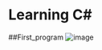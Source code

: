 # Learning C#
##First_program
![image](https://github.com/limanor44/bh_trainig/assets/56646052/06605795-8dc6-418f-852c-086c2744d716)

